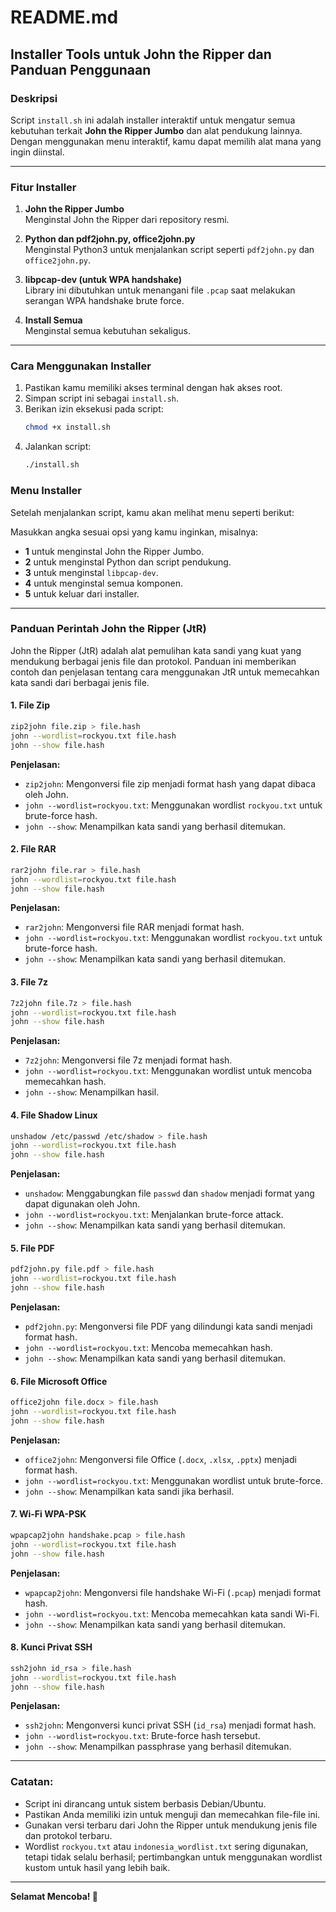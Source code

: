 # README.md

## Installer Tools untuk John the Ripper dan Panduan Penggunaan

### Deskripsi  
Script `install.sh` ini adalah installer interaktif untuk mengatur semua kebutuhan terkait **John the Ripper Jumbo** dan alat pendukung lainnya. Dengan menggunakan menu interaktif, kamu dapat memilih alat mana yang ingin diinstal.  

---
### Fitur Installer  
1. **John the Ripper Jumbo**  
   Menginstal John the Ripper dari repository resmi.

2. **Python dan pdf2john.py, office2john.py**  
   Menginstal Python3 untuk menjalankan script seperti `pdf2john.py` dan `office2john.py`.

3. **libpcap-dev (untuk WPA handshake)**  
   Library ini dibutuhkan untuk menangani file `.pcap` saat melakukan serangan WPA handshake brute force.

4. **Install Semua**  
   Menginstal semua kebutuhan sekaligus.

---
### Cara Menggunakan Installer
1. Pastikan kamu memiliki akses terminal dengan hak akses root.  
2. Simpan script ini sebagai `install.sh`.  
3. Berikan izin eksekusi pada script:  
   ```bash
   chmod +x install.sh
   ```  
4. Jalankan script:  
   ```bash
   ./install.sh
   ```

### Menu Installer  
Setelah menjalankan script, kamu akan melihat menu seperti berikut:  



Masukkan angka sesuai opsi yang kamu inginkan, misalnya:
- **1** untuk menginstal John the Ripper Jumbo.
- **2** untuk menginstal Python dan script pendukung.
- **3** untuk menginstal `libpcap-dev`.
- **4** untuk menginstal semua komponen.
- **5** untuk keluar dari installer.

---
### Panduan Perintah John the Ripper (JtR)
John the Ripper (JtR) adalah alat pemulihan kata sandi yang kuat yang mendukung berbagai jenis file dan protokol. Panduan ini memberikan contoh dan penjelasan tentang cara menggunakan JtR untuk memecahkan kata sandi dari berbagai jenis file.

#### 1. File Zip  
```bash
zip2john file.zip > file.hash
john --wordlist=rockyou.txt file.hash
john --show file.hash
```
**Penjelasan:**  
- `zip2john`: Mengonversi file zip menjadi format hash yang dapat dibaca oleh John.
- `john --wordlist=rockyou.txt`: Menggunakan wordlist `rockyou.txt` untuk brute-force hash.
- `john --show`: Menampilkan kata sandi yang berhasil ditemukan.

#### 2. File RAR  
```bash
rar2john file.rar > file.hash
john --wordlist=rockyou.txt file.hash
john --show file.hash
```
**Penjelasan:**  
- `rar2john`: Mengonversi file RAR menjadi format hash.
- `john --wordlist=rockyou.txt`: Menggunakan wordlist `rockyou.txt` untuk brute-force hash.
- `john --show`: Menampilkan kata sandi yang berhasil ditemukan.

#### 3. File 7z  
```bash
7z2john file.7z > file.hash
john --wordlist=rockyou.txt file.hash
john --show file.hash
```
**Penjelasan:**  
- `7z2john`: Mengonversi file 7z menjadi format hash.
- `john --wordlist=rockyou.txt`: Menggunakan wordlist untuk mencoba memecahkan hash.
- `john --show`: Menampilkan hasil.

#### 4. File Shadow Linux  
```bash
unshadow /etc/passwd /etc/shadow > file.hash
john --wordlist=rockyou.txt file.hash
john --show file.hash
```
**Penjelasan:**  
- `unshadow`: Menggabungkan file `passwd` dan `shadow` menjadi format yang dapat digunakan oleh John.
- `john --wordlist=rockyou.txt`: Menjalankan brute-force attack.
- `john --show`: Menampilkan kata sandi yang berhasil ditemukan.

#### 5. File PDF  
```bash
pdf2john.py file.pdf > file.hash
john --wordlist=rockyou.txt file.hash
john --show file.hash
```
**Penjelasan:**  
- `pdf2john.py`: Mengonversi file PDF yang dilindungi kata sandi menjadi format hash.
- `john --wordlist=rockyou.txt`: Mencoba memecahkan hash.
- `john --show`: Menampilkan kata sandi yang berhasil ditemukan.

#### 6. File Microsoft Office  
```bash
office2john file.docx > file.hash
john --wordlist=rockyou.txt file.hash
john --show file.hash
```
**Penjelasan:**  
- `office2john`: Mengonversi file Office (`.docx`, `.xlsx`, `.pptx`) menjadi format hash.
- `john --wordlist=rockyou.txt`: Menggunakan wordlist untuk brute-force.
- `john --show`: Menampilkan kata sandi jika berhasil.

#### 7. Wi-Fi WPA-PSK  
```bash
wpapcap2john handshake.pcap > file.hash
john --wordlist=rockyou.txt file.hash
john --show file.hash
```
**Penjelasan:**  
- `wpapcap2john`: Mengonversi file handshake Wi-Fi (`.pcap`) menjadi format hash.
- `john --wordlist=rockyou.txt`: Mencoba memecahkan kata sandi Wi-Fi.
- `john --show`: Menampilkan kata sandi yang berhasil ditemukan.

#### 8. Kunci Privat SSH  
```bash
ssh2john id_rsa > file.hash
john --wordlist=rockyou.txt file.hash
john --show file.hash
```
**Penjelasan:**  
- `ssh2john`: Mengonversi kunci privat SSH (`id_rsa`) menjadi format hash.
- `john --wordlist=rockyou.txt`: Brute-force hash tersebut.
- `john --show`: Menampilkan passphrase yang berhasil ditemukan.

---
### Catatan:
- Script ini dirancang untuk sistem berbasis Debian/Ubuntu.  
- Pastikan Anda memiliki izin untuk menguji dan memecahkan file-file ini.  
- Gunakan versi terbaru dari John the Ripper untuk mendukung jenis file dan protokol terbaru.
- Wordlist `rockyou.txt` atau `indonesia_wordlist.txt` sering digunakan, tetapi tidak selalu berhasil; pertimbangkan untuk menggunakan wordlist kustom untuk hasil yang lebih baik.

---
**Selamat Mencoba! 🚀**

